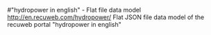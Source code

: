 #"hydropower in english" - Flat file data model
http://en.recuweb.com/hydropower/
Flat JSON file data model of the recuweb portal "hydropower in english"
